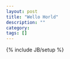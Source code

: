 ```yaml
---
layout: post
title: "Wello Horld"
description: ""
category: 
tags: []
---
```

{% include JB/setup %}
